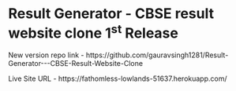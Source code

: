 <h1> Result Generator - CBSE result website clone 1<sup>st</sup> Release </h1>
<p>New version repo link  - https://github.com/gauravsingh1281/Result-Generator---CBSE-Result-Website-Clone</p>
<p>Live Site URL - https://fathomless-lowlands-51637.herokuapp.com/</p>
